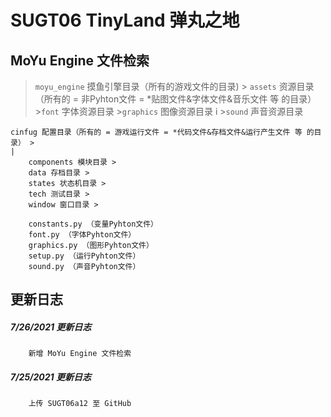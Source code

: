 SUGT06 TinyLand 弹丸之地
=======================




MoYu Engine 文件检索
-------------------
> `moyu_engine` 摸鱼引擎目录（所有的游戏文件的目录)
    > `assets` 资源目录（所有的 = 非Pyhton文件 = *贴图文件&字体文件&音乐文件 等 的目录）
        >`font` 字体资源目录
        >`graphics` 图像资源目录
            i
        >`sound` 声音资源目录

    cinfug 配置目录（所有的 = 游戏运行文件 = *代码文件&存档文件&运行产生文件 等 的目录） >
    |
        components 模块目录 >
        data 存档目录 >
        states 状态机目录 >
        tech 测试目录 >
        window 窗口目录 >

        constants.py （变量Pyhton文件）
        font.py （字体Pyhton文件）
        graphics.py （图形Pyhton文件）
        setup.py （运行Pyhton文件）
        sound.py （声音Pyhton文件）

更新日志
-------
##### 7/26/2021 更新日志
        新增 MoYu Engine 文件检索

##### 7/25/2021 更新日志
        上传 SUGT06a12 至 GitHub
